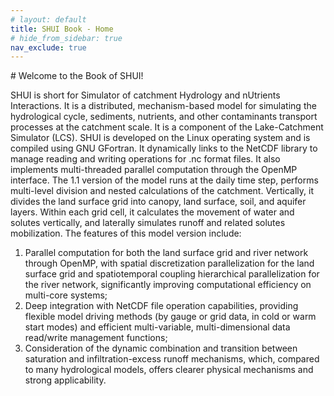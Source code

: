 ```yaml
---
# layout: default
title: SHUI Book - Home
# hide_from_sidebar: true 
nav_exclude: true 
---
```


<div class="justify-text" markdown="1">
# Welcome to the Book of SHUI!

SHUI is short for Simulator of catchment Hydrology and nUtrients Interactions. It is a distributed, mechanism-based model for simulating the hydrological cycle, sediments, nutrients, and other contaminants transport processes at the catchment scale. It is a component of the Lake-Catchment Simulator (LCS). SHUI is developed on the Linux operating system and is compiled using GNU GFortran. It dynamically links to the NetCDF library to manage reading and writing operations for .nc format files. It also implements multi-threaded parallel computation through the OpenMP interface. The 1.1 version of the model runs at the daily time step, performs multi-level division and nested calculations of the catchment. Vertically, it divides the land surface grid into canopy, land surface, soil, and aquifer layers. Within each grid cell, it calculates the movement of water and solutes vertically, and laterally simulates runoff and related solutes mobilization. 
The features of this model version include: 
1. Parallel computation for both the land surface grid and river network through OpenMP, with spatial discretization parallelization for the land surface grid and spatiotemporal coupling hierarchical parallelization for the river network, significantly improving computational efficiency on multi-core systems; 
2. Deep integration with NetCDF file operation capabilities, providing flexible model driving methods (by gauge or grid data, in cold or warm start modes) and efficient multi-variable, multi-dimensional data read/write management functions; 
3. Consideration of the dynamic combination and transition between saturation and infiltration-excess runoff mechanisms, which, compared to many hydrological models, offers clearer physical mechanisms and strong applicability.
</div>